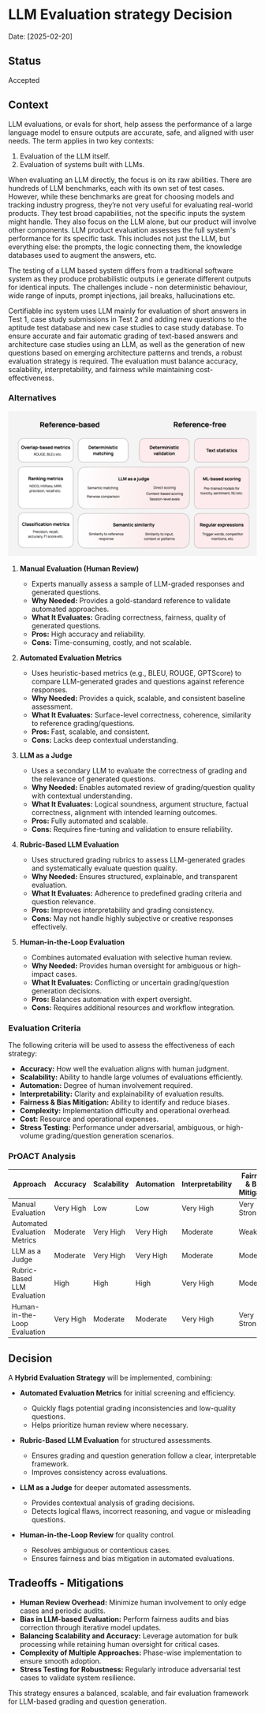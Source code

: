 # LLM Evaluation strategy Decision

Date: [2025-02-20]

## Status

Accepted

## Context

‍LLM evaluations, or evals for short, help assess the performance of a large language model to ensure outputs are accurate, safe, and aligned with user needs. The term applies in two key contexts:

1. Evaluation of the LLM itself.
2. Evaluation of systems built with LLMs.

When evaluating an LLM directly, the focus is on its raw abilities. There are hundreds of LLM benchmarks, each with its own set of test cases. However, while these benchmarks are great for choosing models and tracking industry progress, they’re not very useful for evaluating real-world products. They test broad capabilities, not the specific inputs the system might handle. They also focus on the LLM alone, but our product will involve other components. LLM product evaluation assesses the full system's performance for its specific task.
This includes not just the LLM, but everything else: the prompts, the logic connecting them, the knowledge databases used to augment the answers, etc.

The testing of a LLM based system differs from a traditional software system as they produce probabilistic outputs i.e generate different outputs for identical inputs. The challenges include - non deterministic behaviour, wide range of inputs, prompt injections, jail breaks, hallucinations etc.

Certifiable inc system uses LLM mainly for evaluation of short answers in Test 1, case study submissions in Test 2 and adding new questions to the aptitude test database and new case studies to case study database. To ensure accurate and fair automatic grading of text-based answers and architecture case studies using an LLM, as well as the generation of new questions based on emerging architecture patterns and trends, a robust evaluation strategy is required. The evaluation must balance accuracy, scalability, interpretability, and fairness while maintaining cost-effectiveness.

### Alternatives

![LLM evals techniques](/assets/LLM-evals-techniques.png "LLM evals techniques")

1. **Manual Evaluation (Human Review)**  
   - Experts manually assess a sample of LLM-graded responses and generated questions.  
   - **Why Needed:** Provides a gold-standard reference to validate automated approaches.  
   - **What It Evaluates:** Grading correctness, fairness, quality of generated questions.  
   - **Pros:** High accuracy and reliability.  
   - **Cons:** Time-consuming, costly, and not scalable.  

2. **Automated Evaluation Metrics**  
   - Uses heuristic-based metrics (e.g., BLEU, ROUGE, GPTScore) to compare LLM-generated grades and questions against reference responses.  
   - **Why Needed:** Provides a quick, scalable, and consistent baseline assessment.  
   - **What It Evaluates:** Surface-level correctness, coherence, similarity to reference grading/questions.  
   - **Pros:** Fast, scalable, and consistent.  
   - **Cons:** Lacks deep contextual understanding.  

3. **LLM as a Judge**  
   - Uses a secondary LLM to evaluate the correctness of grading and the relevance of generated questions.  
   - **Why Needed:** Enables automated review of grading/question quality with contextual understanding.  
   - **What It Evaluates:** Logical soundness, argument structure, factual correctness, alignment with intended learning outcomes.  
   - **Pros:** Fully automated and scalable.  
   - **Cons:** Requires fine-tuning and validation to ensure reliability.  

4. **Rubric-Based LLM Evaluation**  
   - Uses structured grading rubrics to assess LLM-generated grades and systematically evaluate question quality.  
   - **Why Needed:** Ensures structured, explainable, and transparent evaluation.  
   - **What It Evaluates:** Adherence to predefined grading criteria and question relevance.  
   - **Pros:** Improves interpretability and grading consistency.  
   - **Cons:** May not handle highly subjective or creative responses effectively.  

5. **Human-in-the-Loop Evaluation**  
   - Combines automated evaluation with selective human review.  
   - **Why Needed:** Provides human oversight for ambiguous or high-impact cases.  
   - **What It Evaluates:** Conflicting or uncertain grading/question generation decisions.  
   - **Pros:** Balances automation with expert oversight.  
   - **Cons:** Requires additional resources and workflow integration.  

### Evaluation Criteria
The following criteria will be used to assess the effectiveness of each strategy:
- **Accuracy:** How well the evaluation aligns with human judgment.
- **Scalability:** Ability to handle large volumes of evaluations efficiently.
- **Automation:** Degree of human involvement required.
- **Interpretability:** Clarity and explainability of evaluation results.
- **Fairness & Bias Mitigation:** Ability to identify and reduce biases.
- **Complexity:** Implementation difficulty and operational overhead.
- **Cost:** Resource and operational expenses.
- **Stress Testing:** Performance under adversarial, ambiguous, or high-volume grading/question generation scenarios.

### PrOACT Analysis

| Approach                     | Accuracy       | Scalability    | Automation    | Interpretability | Fairness & Bias Mitigation | Complexity   | Cost      | Stress Testing |
|------------------------------|---------------|---------------|--------------|------------------|----------------------------|--------------|----------|---------------|
| Manual Evaluation            | Very High     | Low           | Low          | Very High        | Very Strong                | Moderate     | High     | Very Strong   |
| Automated Evaluation Metrics | Moderate      | Very High     | Very High    | Moderate         | Weak                        | Low          | Low      | Weak          |
| LLM as a Judge               | Moderate      | Very High     | Very High    | Moderate         | Moderate                    | Moderate     | Medium   | Moderate      |
| Rubric-Based LLM Evaluation  | High          | High          | High         | Very High        | Moderate                    | Moderate     | Medium   | High          |
| Human-in-the-Loop Evaluation | Very High     | Moderate      | Moderate     | Very High        | Very Strong                | Moderate     | Medium   | Very Strong   |

## Decision
A **Hybrid Evaluation Strategy** will be implemented, combining:

- **Automated Evaluation Metrics** for initial screening and efficiency.  
  - Quickly flags potential grading inconsistencies and low-quality questions.
  - Helps prioritize human review where necessary.

- **Rubric-Based LLM Evaluation** for structured assessments.  
  - Ensures grading and question generation follow a clear, interpretable framework.
  - Improves consistency across evaluations.

- **LLM as a Judge** for deeper automated assessments.  
  - Provides contextual analysis of grading decisions.  
  - Detects logical flaws, incorrect reasoning, and vague or misleading questions.  

- **Human-in-the-Loop Review** for quality control.  
  - Resolves ambiguous or contentious cases.  
  - Ensures fairness and bias mitigation in automated evaluations.  

## Tradeoffs - Mitigations
- **Human Review Overhead:** Minimize human involvement to only edge cases and periodic audits.  
- **Bias in LLM-based Evaluation:** Perform fairness audits and bias correction through iterative model updates.  
- **Balancing Scalability and Accuracy:** Leverage automation for bulk processing while retaining human oversight for critical cases.  
- **Complexity of Multiple Approaches:** Phase-wise implementation to ensure smooth adoption.  
- **Stress Testing for Robustness:** Regularly introduce adversarial test cases to validate system resilience.  

This strategy ensures a balanced, scalable, and fair evaluation framework for LLM-based grading and question generation.

